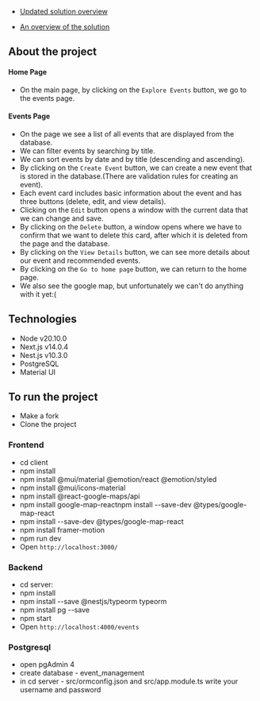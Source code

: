 - [Updated solution overview](https://www.loom.com/share/4cdeed5a9bc44d5b9ff1b7863bb437fc?sid=a9b6ea2f-8283-46cf-83b4-46cac0e41018)

- [An overview of the solution](https://www.loom.com/share/2d0b19aae68b48c6bc0e82bcf67301c3?sid=1af4794b-d0c3-4c42-a6a9-67ab0c8c6918)


## About the project

#### Home Page
- On the main page, by clicking on the `Explore Events` button, we go to the events page.

#### Events Page
- On the page we see a list of all events that are displayed from the database.
- We can filter events by searching by title.
- We can sort events by date and by title (descending and ascending).
- By clicking on the `Create Event` button, we can create a new event that is stored in the database.(There are validation rules for creating an event).
- Each event card includes basic information about the event and has three buttons (delete, edit, and view details).
- Clicking on the `Edit` button opens a window with the current data that we can change and save.
- By clicking on the `Delete` button, a window opens where we have to confirm that we want to delete this card, after which it is deleted from the page and the database.
- By clicking on the `View Details` button, we can see more details about our event and recommended events.
- By clicking on the `Go to home page` button, we can return to the home page.
- We also see the google map, but unfortunately we can't do anything with it yet:(

## Technologies
- Node v20.10.0
- Next.js v14.0.4
- Nest.js v10.3.0
- PostgreSQL
- Material UI

## To run the project
- Make a fork
- Clone the project

### Frontend
- cd client
- npm install
- npm install @mui/material @emotion/react @emotion/styled
- npm install @mui/icons-material
- npm install @react-google-maps/api
- npm install google-map-reactnpm install --save-dev @types/google-map-react
- npm install --save-dev @types/google-map-react
- npm install framer-motion
- npm run dev
- Open `http://localhost:3000/`

### Backend
- cd server:
- npm install
- npm install --save @nestjs/typeorm typeorm
- npm install pg --save
- npm start
- Open `http://localhost:4000/events`

### Postgresql
- open pgAdmin 4
- create database - event_management
- in cd server - src/ormconfig.json and src/app.module.ts write your username and password
